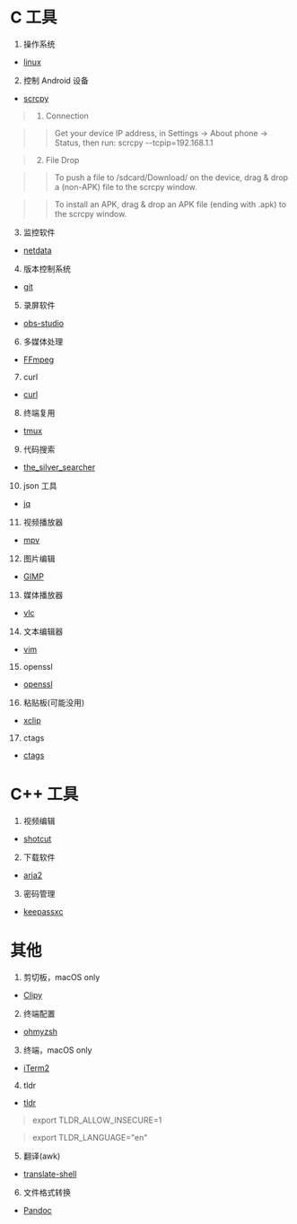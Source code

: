 # C 工具


1. 操作系统
- [linux](https://github.com/torvalds/linux.git)

2. 控制 Android 设备
- [scrcpy](https://github.com/Genymobile/scrcpy.git)

> 1. Connection

>> Get your device IP address, in Settings → About phone → Status, then run: scrcpy --tcpip=192.168.1.1

> 2. File Drop

>> To push a file to /sdcard/Download/ on the device, drag & drop a (non-APK) file to the scrcpy window.

>> To install an APK, drag & drop an APK file (ending with .apk) to the scrcpy window.


3. 监控软件
- [netdata](https://github.com/netdata/netdata.git)

4. 版本控制系统
- [git](https://github.com/git/git.git)

5. 录屏软件
- [obs-studio](https://github.com/obsproject/obs-studio.git)

6. 多媒体处理
- [FFmpeg](https://github.com/FFmpeg/FFmpeg.git)

7. curl
- [curl](https://github.com/curl/curl.git)

8. 终端复用
- [tmux](https://github.com/tmux/tmux.git)

9. 代码搜索
- [the_silver_searcher](https://github.com/ggreer/the_silver_searcher.git)

10. json 工具
- [jq](https://github.com/stedolan/jq.git)

11. 视频播放器
- [mpv](https://github.com/mpv-player/mpv.git)

12. 图片编辑
- [GIMP](https://www.gimp.org/)

13. 媒体播放器
- [vlc](https://github.com/videolan/vlc.git)

14. 文本编辑器
- [vim](https://github.com/vim/vim.git)

15. openssl
- [openssl](https://github.com/openssl/openssl.git)

16. 粘贴板(可能没用)
- [xclip](https://github.com/astrand/xclip.git)

17. ctags
- [ctags](https://github.com/universal-ctags/ctags.git)


# C++ 工具


1. 视频编辑
- [shotcut](https://github.com/mltframework/shotcut.git)

2. 下载软件
- [aria2](https://github.com/aria2/aria2.git)

3. 密码管理
- [keepassxc](https://github.com/keepassxreboot/keepassxc.git)


# 其他


1. 剪切板，macOS only
- [Clipy](https://github.com/Clipy/Clipy.git)

2. 终端配置
- [ohmyzsh](https://github.com/ohmyzsh/ohmyzsh.git)

3. 终端，macOS only
- [iTerm2](https://github.com/gnachman/iTerm2.git)

4. tldr
- [tldr](https://github.com/tldr-pages/tldr.git)

> export TLDR_ALLOW_INSECURE=1

> export TLDR_LANGUAGE="en"

5. 翻译(awk)
- [translate-shell](https://github.com/soimort/translate-shell.git)

6. 文件格式转换
- [Pandoc](https://github.com/jgm/pandoc.git)
